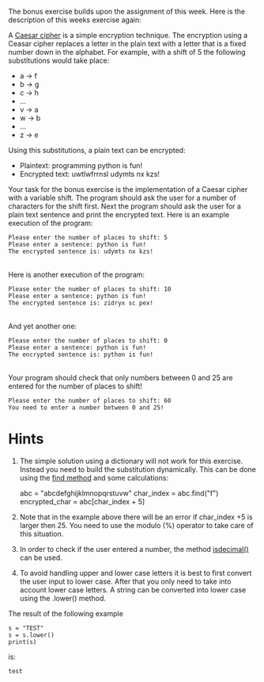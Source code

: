 The bonus exercise builds upon the assignment of this week. Here is the description of this weeks exercise again:

A [Caesar cipher](https://en.wikipedia.org/wiki/Caesar_cipher) is a simple encryption technique. The encryption using a
Ceasar cipher replaces a letter in the plain text with a letter that is a fixed number down in the alphabet. For
example, with a shift of 5 the following substitutions would take place:

- a → f
- b → g
- c → h
- ...
- v → a
- w → b
- ...
- z → e


Using this substitutions, a plain text can be encrypted:

- Plaintext: programming python is fun!
- Encrypted text: uwtlwfrrnsl udymts nx kzs!

Your task for the bonus exercise is the implementation of a Caesar cipher with a variable shift. The program should ask
the user for a number of characters for the shift first. Next the program should ask the user for a plain text sentence
and print the encrypted text. Here is an example execution of the program:

    Please enter the number of places to shift: 5
    Please enter a sentence: python is fun!
    The encrypted sentence is: udymts nx kzs!

<br/>
Here is another execution of the program:

    Please enter the number of places to shift: 10
    Please enter a sentence: python is fun!
    The encrypted sentence is: zidryx sc pex!

<br/>
And yet another one:

    Please enter the number of places to shift: 0
    Please enter a sentence: python is fun!
    The encrypted sentence is: python is fun!

<br/>
Your program should check that only numbers between 0 and 25 are entered for the number of places to shift!

    Please enter the number of places to shift: 60
    You need to enter a number between 0 and 25!


# Hints

1. The simple solution using a dictionary will not work for this exercise. Instead you need to build the substitution
   dynamically. This can be done using the
   [find method](https://docs.python.org/3/library/stdtypes.html?highlight=index#str.find) and some calculations:

    abc = "abcdefghijklmnopqrstuvw"
    char_index = abc.find("f")
    encrypted_char = abc[char_index + 5]


1. Note that in the example above there will be an error if char_index +5 is larger then 25. You need to use the modulo
   (%) operator to take care of this situation.
1. In order to check if the user entered a number, the method
   [isdecimal()](https://docs.python.org/3/library/stdtypes.html?highlight=isdigit#str.isdecimal) can be used.
1. To avoid handling upper and lower case letters it is best to first convert the user input to lower case. After that
   you only need to take into account lower case letters. A string can be converted into lower case using the .lower()
   method.

The result of the following example

    s = "TEST"
    s = s.lower()
    print(s)

is:

    test